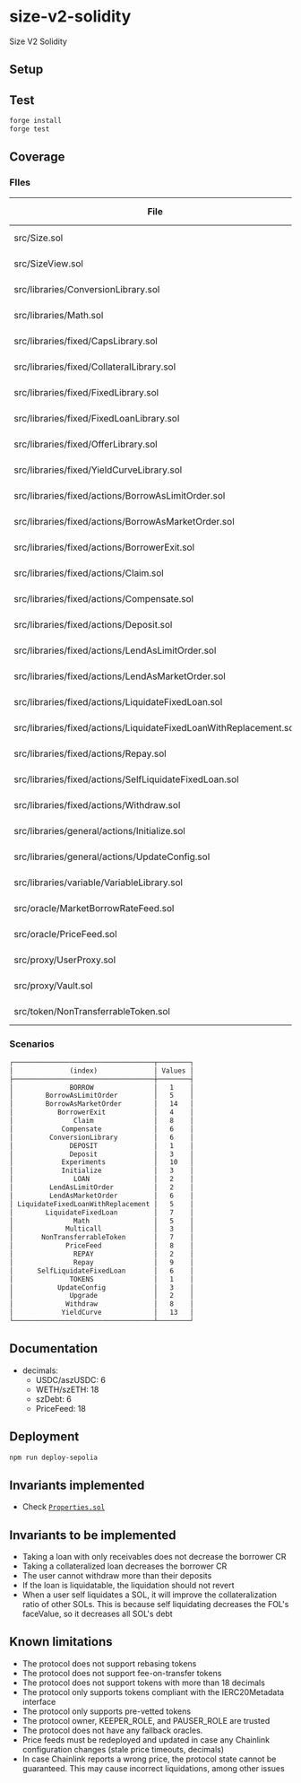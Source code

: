 # size-v2-solidity

Size V2 Solidity

## Setup

## Test

```bash
forge install
forge test
```

## Coverage

<!-- BEGIN_COVERAGE -->
### FIles

| File                                                              | % Lines           | % Statements       | % Branches       | % Funcs          |
|-------------------------------------------------------------------|-------------------|--------------------|------------------|------------------|
| src/Size.sol                                                      | 100.00% (44/44)   | 100.00% (44/44)    | 100.00% (0/0)    | 100.00% (16/16)  |
| src/SizeView.sol                                                  | 94.44% (17/18)    | 96.67% (29/30)     | 100.00% (0/0)    | 94.12% (16/17)   |
| src/libraries/ConversionLibrary.sol                               | 25.00% (1/4)      | 30.00% (3/10)      | 100.00% (0/0)    | 25.00% (1/4)     |
| src/libraries/Math.sol                                            | 94.74% (18/19)    | 96.67% (29/30)     | 83.33% (5/6)     | 100.00% (7/7)    |
| src/libraries/fixed/CapsLibrary.sol                               | 100.00% (6/6)     | 100.00% (9/9)      | 50.00% (3/6)     | 100.00% (3/3)    |
| src/libraries/fixed/CollateralLibrary.sol                         | 100.00% (6/6)     | 100.00% (8/8)      | 100.00% (0/0)    | 100.00% (2/2)    |
| src/libraries/fixed/FixedLibrary.sol                              | 100.00% (68/68)   | 99.07% (106/107)   | 95.00% (19/20)   | 83.33% (15/18)   |
| src/libraries/fixed/FixedLoanLibrary.sol                          | 0.00% (0/2)       | 0.00% (0/4)        | 100.00% (0/0)    | 0.00% (0/2)      |
| src/libraries/fixed/OfferLibrary.sol                              | 0.00% (0/5)       | 0.00% (0/14)       | 100.00% (0/0)    | 0.00% (0/4)      |
| src/libraries/fixed/YieldCurveLibrary.sol                         | 36.00% (9/25)     | 37.78% (17/45)     | 42.86% (6/14)    | 33.33% (1/3)     |
| src/libraries/fixed/actions/BorrowAsLimitOrder.sol                | 100.00% (3/3)     | 100.00% (3/3)      | 100.00% (0/0)    | 100.00% (2/2)    |
| src/libraries/fixed/actions/BorrowAsMarketOrder.sol               | 100.00% (53/53)   | 100.00% (66/66)    | 95.00% (19/20)   | 100.00% (4/4)    |
| src/libraries/fixed/actions/BorrowerExit.sol                      | 96.00% (24/25)    | 96.88% (31/32)     | 75.00% (6/8)     | 100.00% (2/2)    |
| src/libraries/fixed/actions/Claim.sol                             | 100.00% (10/10)   | 100.00% (12/12)    | 100.00% (2/2)    | 100.00% (2/2)    |
| src/libraries/fixed/actions/Compensate.sol                        | 100.00% (21/21)   | 100.00% (26/26)    | 100.00% (12/12)  | 100.00% (2/2)    |
| src/libraries/fixed/actions/Deposit.sol                           | 90.91% (10/11)    | 93.75% (15/16)     | 75.00% (6/8)     | 100.00% (2/2)    |
| src/libraries/fixed/actions/LendAsLimitOrder.sol                  | 85.71% (6/7)      | 85.71% (6/7)       | 75.00% (3/4)     | 100.00% (2/2)    |
| src/libraries/fixed/actions/LendAsMarketOrder.sol                 | 96.00% (24/25)    | 96.15% (25/26)     | 75.00% (6/8)     | 100.00% (2/2)    |
| src/libraries/fixed/actions/LiquidateFixedLoan.sol                | 97.56% (40/41)    | 98.00% (49/50)     | 64.29% (9/14)    | 100.00% (4/4)    |
| src/libraries/fixed/actions/LiquidateFixedLoanWithReplacement.sol | 100.00% (23/23)   | 100.00% (27/27)    | 75.00% (3/4)     | 100.00% (2/2)    |
| src/libraries/fixed/actions/Repay.sol                             | 100.00% (19/19)   | 100.00% (23/23)    | 80.00% (8/10)    | 100.00% (2/2)    |
| src/libraries/fixed/actions/SelfLiquidateFixedLoan.sol            | 100.00% (18/18)   | 100.00% (23/23)    | 83.33% (5/6)     | 100.00% (2/2)    |
| src/libraries/fixed/actions/Withdraw.sol                          | 100.00% (15/15)   | 100.00% (22/22)    | 75.00% (9/12)    | 100.00% (2/2)    |
| src/libraries/general/actions/Initialize.sol                      | 98.15% (53/54)    | 98.36% (60/61)     | 96.15% (25/26)   | 100.00% (8/8)    |
| src/libraries/general/actions/UpdateConfig.sol                    | 100.00% (10/10)   | 100.00% (10/10)    | 100.00% (8/8)    | 100.00% (2/2)    |
| src/libraries/variable/VariableLibrary.sol                        | 100.00% (46/46)   | 100.00% (66/66)    | 100.00% (4/4)    | 87.50% (7/8)     |
| src/oracle/MarketBorrowRateFeed.sol                               | 0.00% (0/1)       | 0.00% (0/2)        | 100.00% (0/0)    | 0.00% (0/1)      |
| src/oracle/PriceFeed.sol                                          | 100.00% (12/12)   | 100.00% (21/21)    | 100.00% (8/8)    | 100.00% (3/3)    |
| src/proxy/UserProxy.sol                                           | 57.14% (12/21)    | 60.00% (15/25)     | 33.33% (4/12)    | 75.00% (3/4)     |
| src/proxy/Vault.sol                                               | 0.00% (0/21)      | 0.00% (0/25)       | 0.00% (0/12)     | 0.00% (0/4)      |
| src/token/NonTransferrableToken.sol                               | 100.00% (9/9)     | 100.00% (10/10)    | 100.00% (0/0)    | 100.00% (7/7)    |

### Scenarios

```markdown
┌───────────────────────────────────┬────────┐
│              (index)              │ Values │
├───────────────────────────────────┼────────┤
│              BORROW               │   1    │
│        BorrowAsLimitOrder         │   5    │
│        BorrowAsMarketOrder        │   14   │
│           BorrowerExit            │   4    │
│               Claim               │   8    │
│            Compensate             │   6    │
│         ConversionLibrary         │   6    │
│              DEPOSIT              │   1    │
│              Deposit              │   3    │
│            Experiments            │   10   │
│            Initialize             │   3    │
│               LOAN                │   2    │
│         LendAsLimitOrder          │   2    │
│         LendAsMarketOrder         │   6    │
│ LiquidateFixedLoanWithReplacement │   5    │
│        LiquidateFixedLoan         │   7    │
│               Math                │   5    │
│             Multicall             │   3    │
│       NonTransferrableToken       │   7    │
│             PriceFeed             │   8    │
│               REPAY               │   2    │
│               Repay               │   9    │
│      SelfLiquidateFixedLoan       │   6    │
│              TOKENS               │   1    │
│           UpdateConfig            │   3    │
│              Upgrade              │   2    │
│             Withdraw              │   8    │
│            YieldCurve             │   13   │
└───────────────────────────────────┴────────┘
```
<!-- END_COVERAGE -->

## Documentation

- decimals:
  - USDC/aszUSDC: 6
  - WETH/szETH: 18
  - szDebt: 6
  - PriceFeed: 18

## Deployment

```bash
npm run deploy-sepolia
```

## Invariants implemented

- Check [`Properties.sol`](./test/invariants/Properties.sol)

## Invariants to be implemented

- Taking a loan with only receivables does not decrease the borrower CR
- Taking a collateralized loan decreases the borrower CR
- The user cannot withdraw more than their deposits
- If the loan is liquidatable, the liquidation should not revert
- When a user self liquidates a SOL, it will improve the collateralization ratio of other SOLs. This is because self liquidating decreases the FOL's faceValue, so it decreases all SOL's debt

## Known limitations

- The protocol does not support rebasing tokens
- The protocol does not support fee-on-transfer tokens
- The protocol does not support tokens with more than 18 decimals
- The protocol only supports tokens compliant with the IERC20Metadata interface
- The protocol only supports pre-vetted tokens
- The protocol owner, KEEPER_ROLE, and PAUSER_ROLE are trusted
- The protocol does not have any fallback oracles.
- Price feeds must be redeployed and updated in case any Chainlink configuration changes (stale price timeouts, decimals)
- In case Chainlink reports a wrong price, the protocol state cannot be guaranteed. This may cause incorrect liquidations, among other issues
